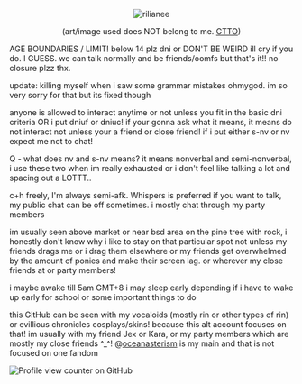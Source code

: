 <div align="center">
  
![rilianee](https://i.ibb.co/S44FwZZ2/Untitled223-20250115124413.webp)


(art/image used does NOT belong to me. [CTTO](https://danbooru.donmai.us/posts/5206862))

<div align="left">
AGE BOUNDARIES / LIMIT! below 14 plz dni or DON'T BE WEIRD  ill cry if you do. I GUESS. we can talk normally and be friends/oomfs but that's it!! no closure plzz thx.

update: killing myself when i saw some grammar mistakes ohmygod. im so very sorry for that but its fixed though 

anyone is allowed to interact anytime or not unless you fit in the basic dni criteria OR i put dniuf or dniuc! if your gonna ask what it means, it means do not interact not unless your a friend or close friend!
if i put either s-nv or nv expect me not to chat!

Q - what does nv and s-nv means?
it means nonverbal and semi-nonverbal, i use these two when im really exhausted or i don't feel like talking a lot and spacing out a LOTTT..

c+h freely, I'm always semi-afk. Whispers is preferred if you want to talk, my public chat can be off sometimes.
i mostly chat through my party members

im usually seen above market or near bsd area on the pine tree with rock, i honestly don't know why i like to stay on that particular spot not unless my friends drags me or i drag them elsewhere or my friends get overwhelmed by the amount of ponies and make their screen lag.
or wherever my close friends at or party members!

i maybe awake till 5am GMT+8 i may sleep early depending if i have to wake up early for school or some important things to do

this GitHub can be seen with my vocaloids (mostly rin or other types of rin) or evillious chronicles cosplays/skins! because this alt account focuses on that!
im usually with my friend Jex or Kara, or my party members which are mostly my close friends ^_^!
@[oceanasterism](https://github.com/oceanasterism) is my main and that is not focused on one fandom 

![Profile view counter on GitHub](https://komarev.com/ghpvc/?username=daughterofevil)
